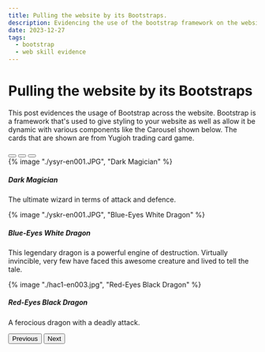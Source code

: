```yaml
---
title: Pulling the website by its Bootstraps.
description: Evidencing the use of the bootstrap framework on the website.
date: 2023-12-27
tags:
  - bootstrap
  - web skill evidence
---
```

<div class="container fluid">
  <h1 class="col align-self-center">Pulling the website by its Bootstraps</h1>
  <div class="row justify-content-center">
    <p class="col-8">
    This post evidences the usage of Bootstrap across the website. Bootstrap is a framework that's used to give styling to your website as well as allow it be dynamic with various components like the Carousel shown below. The cards that are shown are from Yugioh trading card game.
    </p>
  </div>
  <div class="col align-items-center">
    <div id="carouselCaptions" class="carousel slide" data-bs-ride="carousel">
      <div class="carousel-indicators">
        <button type="button" data-bs-target="#carouselCaptions" data-bs-slide-to="0" class="active" aria-current="true" aria-label="Slide 1"></button>
        <button type="button" data-bs-target="#carouselCaptions" data-bs-slide-to="1" aria-label="Slide 2"></button>
        <button type="button" data-bs-target="#carouselCaptions" data-bs-slide-to="2" aria-label="Slide 3"></button>
      </div>
      <div class="carousel-inner">
        <div class="carousel-item active">
          {% image "./ysyr-en001.JPG", "Dark Magician" %}
          <div class="carousel-caption d-none d-md-block">
            <h5>Dark Magician</h5>
            <p>The ultimate wizard in terms of attack and defence.</p>
          </div>
        </div>
        <div class="carousel-item">
          {% image "./yskr-en001.JPG", "Blue-Eyes White Dragon" %}
          <div class="carousel-caption d-none d-md-block">
            <h5>Blue-Eyes White Dragon</h5>
            <p>This legendary dragon is a powerful engine of destruction. Virtually invincible, very few have faced this awesome creature and lived to tell the tale.</p>
          </div>
        </div>
        <div class="carousel-item">
          {% image "./hac1-en003.jpg", "Red-Eyes Black Dragon" %}
          <div class="carousel-caption d-none d-md-block">
            <h5>Red-Eyes Black Dragon</h5>
            <p>A ferocious dragon with a deadly attack.</p>
          </div>
        </div>
      </div>
      <button class="carousel-control-prev" type="button" data-bs-target="#carouselCaptions" data-bs-slide="prev">
        <span class="carousel-control-prev-icon" aria-hidden="true"></span>
        <span class="visually-hidden">Previous</span>
      </button>
      <button class="carousel-control-next" type="button" data-bs-target="#carouselCaptions" data-bs-slide="next">
        <span class="carousel-control-next-icon" aria-hidden="true"></span>
        <span class="visually-hidden">Next</span>
      </button>
    </div>
</div>



